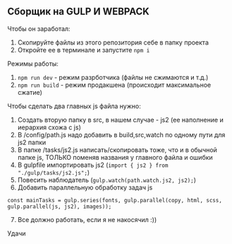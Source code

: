 ## Cборщик на GULP И WEBPACK

Чтобы он заработал:
1. Скопируйте файлы из этого репозитория себе в папку проекта
2. Откройте ее в терминале и запустите `npm i`

Режимы работы:
1. `npm run dev` - режим разрботчика (файлы не сжимаются и т.д.)
2. `npm run build` - режим продакшена (происходит максимальное сжатие)

Чтобы сделать два главных js файла нужно:
1. Создать вторую папку в src, в нашем случае - js2 (ее наполнение и иерархия схожа с js)
1. В /config/path.js надо добавить в build,src,watch по одному пути для js2 папки
3. В папке /tasks/js2.js написать/скопировать тоже, что и в обычной папке js, ТОЛЬКО поменяв названия у главного файла и ошибки
4. В gulpfile импортировать js2 (`import { js2 } from "./gulp/tasks/js2.js";`)
5. Повесить наблюдатель (`gulp.watch(path.watch.js2, js2);`)
6. Добавить параллельную обработку задач js 

`const mainTasks = gulp.series(fonts, gulp.parallel(copy, html, scss, gulp.parallel(js, js2), images));`

7. Все должно работать, если я не накосячил :))

Удачи

